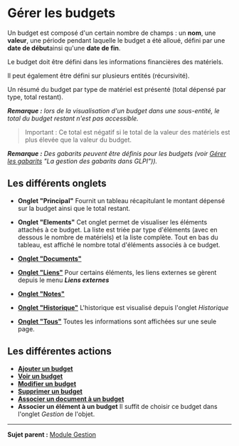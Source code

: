 Gérer les budgets
=================

Un budget est composé d'un certain nombre de champs : un **nom**, une **valeur**, une période pendant laquelle le budget a été alloué, défini par une **date de début**ainsi qu'une **date de fin**.

Le budget doit être défini dans les informations financières des matériels.

Il peut également être défini sur plusieurs entités (récursivité).

Un résumé du budget par type de matériel est présenté (total dépensé par type, total restant).

***Remarque :** lors de la visualisation d'un budget dans une sous-entité, le total du budget restant n'est pas accessible.*

> Important : Ce total est négatif si le total de la valeur des matériels est plus élevée que la valeur du budget.

***Remarque :** Des gabarits peuvent être définis pour les budgets (voir [Gérer les gabarits](index.php?fr/Les_différentes_actions/Gérer_les_gabarits.md) "La gestion des gabarits dans GLPI")).*

Les différents onglets
----------------------
-   **Onglet "Principal"**
    Fournit un tableau récapitulant le montant dépensé sur la budget ainsi que le total restant.

-   **Onglet "Elements"**
    Cet onglet permet de visualiser les éléments attachés à ce budget.
    La liste est triée par type d'éléments (avec en dessous le nombre de matériels) et la liste complète. Tout en bas du tableau, est affiché le nombre total d'éléments associés à ce budget.

-   **[Onglet "Documents"](index.php?fr/Les_différents_onglets/Onglet_Documents.md)**

-  **[Onglet "Liens"](index.php?fr/Les_différents_onglets/Onglet_Liens.md)**
     Pour certains éléments, les liens externes se gèrent depuis le menu ***Liens externes***

-   **[Onglet "Notes"](index.php?fr/Les_différents_onglets/Onglet_Notes.md)**

-   **[Onglet "Historique"](index.php?fr/Les_différents_onglets/Onglet_Historique.md)**
     L'historique est visualisé depuis l'onglet *Historique*

-   **[Onglet "Tous"](index.php?fr/Les_différents_onglets/Onglet_Tous.md)**
    Toutes les informations sont affichées sur une seule page.

Les différentes actions
-----------------------
-   **[Ajouter un budget](index.php?fr/Les_différentes_actions/Créer_un_nouvel_objet.md)**
-   **[Voir un budget](index.php?fr/Les_différentes_actions/Visualiser_un_objet.md)**
-   **[Modifier un budget](index.php?fr/Les_différentes_actions/Modifier_un_objet.md)**
-   **[Supprimer un budget](index.php?fr/Les_différentes_actions/Supprimer_un_objet.md)**
-   **[Associer un document à un budget](index.php?fr/Les_différentes_actions/Lier_un_document_à_un_objet.md)**
-   **Associer un élément à un budget**
    Il suffit de choisir ce budget dans l'onglet *Gestion* de l'objet.

-------
**Sujet parent :** [Module Gestion](index.php?fr/05_Module_Gestion/05_Module_Gestion.md "Le module Gestion permet aux utilisateurs de gérer les contacts, les fournisseurs, les budgets, les contrats et les documents")
